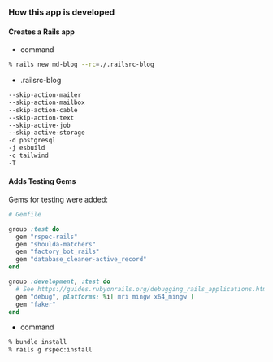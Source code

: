 ### How this app is developed

#### Creates a Rails app

- command
```bash
% rails new md-blog --rc=./.railsrc-blog
```
- .railsrc-blog
```bash
--skip-action-mailer
--skip-action-mailbox
--skip-action-cable
--skip-action-text
--skip-active-job
--skip-active-storage
-d postgresql
-j esbuild
-c tailwind
-T
```

#### Adds Testing Gems

Gems for testing were added:

```ruby
# Gemfile

group :test do
  gem "rspec-rails"
  gem "shoulda-matchers"
  gem "factory_bot_rails"
  gem "database_cleaner-active_record"
end

group :development, :test do
  # See https://guides.rubyonrails.org/debugging_rails_applications.html#debugging-with-the-debug-gem
  gem "debug", platforms: %i[ mri mingw x64_mingw ]
  gem "faker"
end
```

- command

```bash
% bundle install
% rails g rspec:install
```
